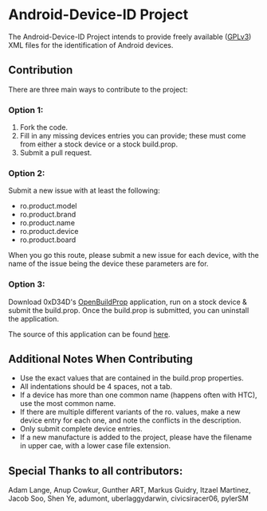 Android-Device-ID Project
=========================

The Android-Device-ID Project intends to provide freely available ([GPLv3](https://www.gnu.org/licenses/gpl-3.0.html))
XML files for the identification of Android devices.

Contribution
------------

There are three main ways to contribute to the project:

### Option 1:

1. Fork the code.
2. Fill in any missing devices entries you can provide; these must come
   from either a stock device or a stock build.prop.
3. Submit a pull request.

### Option 2:

Submit a new issue with at least the following:
* ro.product.model
* ro.product.brand
* ro.product.name
* ro.product.device
* ro.product.board

When you go this route, please submit a new issue for each device, with the
name of the issue being the device these parameters are for.

### Option 3:

Download 0xD34D's [OpenBuildProp](http://goo.im/devs/0xD34D/OpenBuildProp.apk) application, run on a stock device & submit
the build.prop. Once the build.prop is submitted, you can uninstall the
application.

The source of this application can be found [here](https://github.com/0xD34D/OpenBuildProp).

Additional Notes When Contributing
----------------------------------

* Use the exact values that are contained in the build.prop properties.
* All indentations should be 4 spaces, not a tab.
* If a device has more than one common name (happens often with HTC), use
  the most common name.
* If there are multiple different variants of the ro. values, make a new
  device entry for each one, and note the conflicts in the description.
* Only submit complete device entries.
* If a new manufacture is added to the project, please have the filename
  in upper cae, with a lower case file extension.

Special Thanks to all contributors:
-----------------------------------

Adam Lange, Anup Cowkur, Gunther ART, Markus Guidry, Itzael Martinez, Jacob Soo, Shen Ye, adumont, uberlaggydarwin, civicsiracer06, pylerSM
